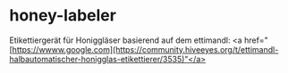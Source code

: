 # honey-labeler
Etikettiergerät für Honiggläser
basierend auf dem ettimandl: <a href="[https://wwww.google.com](https://community.hiveeyes.org/t/ettimandl-halbautomatischer-honigglas-etikettierer/3535)"</a>
